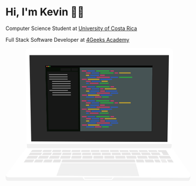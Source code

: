 # Hi, I'm Kevin 👋🏾

Computer Science Student at <a href="https://www.ucr.ac.cr/">University of Costa Rica</a>

Full Stack Software Developer at <a href="https://4geeksacademy.com/">4Geeks Academy</a>

<html>
    
<div class="mac-wrapper start">
<svg width="100%" height="100%" viewBox="0 0 321 230" version="1.1" xmlns="http://www.w3.org/2000/svg" xmlns:xlink="http://www.w3.org/1999/xlink" xml:space="preserve" style="fill-rule:evenodd;clip-rule:evenodd;stroke-linejoin:round;stroke-miterlimit:1.41421;">
    <g id="MacBook">
        <path id="Monitor" d="M43.492,0.054C43.492,0.054 33.882,-0.78 33.99,9.755C34.098,20.291 36.873,168.94 36.873,168.94C36.873,168.94 36.413,174.74 40.46,174.657C43.484,174.595 284.414,174.657 284.414,174.657C284.414,174.657 287.802,174.446 287.636,166.691C287.471,158.926 290.232,7.403 290.232,7.403C290.232,7.403 289.322,0.176 284.414,0.054C279.507,-0.068 43.492,0.054 43.492,0.054Z" style="fill:#fff;"/>
        <clipPath id="_clip1">
            <path d="M43.492,0.054C43.492,0.054 33.882,-0.78 33.99,9.755C34.098,20.291 36.873,168.94 36.873,168.94C36.873,168.94 36.413,174.74 40.46,174.657C43.484,174.595 284.414,174.657 284.414,174.657C284.414,174.657 287.802,174.446 287.636,166.691C287.471,158.926 290.232,7.403 290.232,7.403C290.232,7.403 289.322,0.176 284.414,0.054C279.507,-0.068 43.492,0.054 43.492,0.054Z"/>
        </clipPath>
        <g clip-path="url(#_clip1)">
            <path id="MonitorBottom" d="M37.045,166.247L287.37,166.247L296.521,176.423L29.994,176.423L32.912,167.858L37.045,166.247Z" style="fill:#f0f0f0;"/>
            <path id="Screen" d="M41.327,12.352L44.374,161.76L280.211,162.496L282.775,12.352L41.327,12.352Z" style="fill:#292929;"/>
        </g>
        <path id="Base" d="M0.148,221.598C0.133,220.574 0.83,219.636 0.83,219.636L33.989,175.534C35.497,173.386 39.911,173.514 39.911,173.514C39.911,173.514 279.422,173.479 284.325,173.514C289.228,173.549 290.232,175.939 290.232,175.939C290.232,175.939 315.123,211.433 319.185,217.682C320.328,219.442 320.103,221.711 320.1,222.9C319.997,228.085 317.079,229.881 317.079,229.881C317.079,229.881 6.437,229.948 3.992,229.881C1.546,229.814 0.988,228.339 0.348,226.959C-0.293,225.578 0.148,221.598 0.148,221.598L0.148,221.598Z" style="fill:#fff;"/>
        <clipPath id="_clip2">
            <path d="M0.148,221.598C0.133,220.574 0.83,219.636 0.83,219.636L33.989,175.534C35.497,173.386 39.911,173.514 39.911,173.514C39.911,173.514 279.422,173.479 284.325,173.514C289.228,173.549 290.232,175.939 290.232,175.939C290.232,175.939 315.123,211.433 319.185,217.682C320.328,219.442 320.103,221.711 320.1,222.9C319.997,228.085 317.079,229.881 317.079,229.881C317.079,229.881 6.437,229.948 3.992,229.881C1.546,229.814 0.988,228.339 0.348,226.959C-0.293,225.578 0.148,221.598 0.148,221.598L0.148,221.598Z"/>
        </clipPath>
        <g clip-path="url(#_clip2)">
            <g id="Keyboard">
                <path id="keyboard-space" d="M224.966,198.091L96.562,198.091L98.348,193.116L223.477,193.096L224.966,198.091Z" style="fill:#0d0000;fill-opacity:0.1;"/>
                <path id="keyboard49" d="M49.783,193.124L46.783,198.091L31.419,198.091L34.773,193.126L49.783,193.124Z" style="fill:#0d0000;fill-opacity:0.1;"/>
                <path id="keyboard48" d="M62.925,198.091L48.992,198.091L51.992,193.123L65.545,193.121L62.925,198.091Z" style="fill:#0d0000;fill-opacity:0.1;"/>
                <path id="keyboard47" d="M79.355,198.091L65.062,198.091L67.682,193.121L81.501,193.119L79.355,198.091Z" style="fill:#0d0000;fill-opacity:0.1;"/>
                <path id="keyboard46" d="M94.553,198.091L81.415,198.091L83.561,193.118L96.339,193.116L94.553,198.091Z" style="fill:#0d0000;fill-opacity:0.1;"/>
                <path id="keyboard45" d="M240.382,198.091L226.894,198.091L225.405,193.096L238.396,193.094L240.382,198.091Z" style="fill:#0d0000;fill-opacity:0.1;"/>
                <path id="keyboard44" d="M257.421,198.091L242.417,198.091L240.43,193.094L255.071,193.091L257.421,198.091Z" style="fill:#0d0000;fill-opacity:0.1;"/>
                <path id="keyboard43" d="M268.544,198.091L259.51,198.091L257.16,193.091L265.902,193.09L268.544,198.091Z" style="fill:#0d0000;fill-opacity:0.1;"/>
                <path id="keyboard42" d="M269.577,195.999L278.619,195.999L279.874,198.091L270.683,198.091L269.577,195.999Z" style="fill:#0d0000;fill-opacity:0.1;"/>
                <path id="keyboard41" d="M290.931,198.091L282.079,198.091L279.076,193.088L287.821,193.086L290.931,198.091Z" style="fill:#0d0000;fill-opacity:0.1;"/>
                <path id="keyboard40" d="M278.126,195.178L269.144,195.178L268.04,193.089L276.871,193.088L278.126,195.178Z" style="fill:#0d0000;fill-opacity:0.1;"/>
                <path id="keyboard39" d="M63.683,176.58L61.57,180.094L43.584,180.097L45.982,176.547L63.683,176.58Z" style="fill:#0d0000;fill-opacity:0.1;"/>
                <path id="keyboard38" d="M80.107,176.61L78.385,180.091L63.505,180.094L65.615,176.584L80.107,176.61Z" style="fill:#0d0000;fill-opacity:0.1;"/>
                <path id="keyboard37" d="M96.547,176.641L95.215,180.089L80.235,180.091L81.955,176.614L96.547,176.641Z" style="fill:#0d0000;fill-opacity:0.1;"/>
                <path id="keyboard36" d="M113.062,176.672L112.104,180.086L96.992,180.088L98.323,176.644L113.062,176.672Z" style="fill:#0d0000;fill-opacity:0.1;"/>
                <path id="keyboard35" d="M129.595,176.702L128.926,180.083L113.826,180.086L114.783,176.675L129.595,176.702Z" style="fill:#0d0000;fill-opacity:0.1;"/>
                <path id="keyboard34" d="M146.059,176.733L145.772,180.081L130.616,180.083L131.285,176.705L146.059,176.733Z" style="fill:#0d0000;fill-opacity:0.1;"/>
                <path id="keyboard33" d="M162.439,176.763L162.537,180.078L147.436,180.08L147.723,176.736L162.439,176.763Z" style="fill:#0d0000;fill-opacity:0.1;"/>
                <path id="keyboard32" d="M179.014,176.794L179.402,180.075L164.196,180.078L164.097,176.766L179.014,176.794Z" style="fill:#0d0000;fill-opacity:0.1;"/>
                <path id="keyboard31" d="M195.578,176.825L196.339,180.073L181.071,180.075L180.684,176.797L195.578,176.825Z" style="fill:#0d0000;fill-opacity:0.1;"/>
                <path id="keyboard30" d="M212.067,176.855L213.149,180.07L198.042,180.072L197.282,176.828L212.067,176.855Z" style="fill:#0d0000;fill-opacity:0.1;"/>
                <path id="keyboard29" d="M228.458,176.886L229.87,180.067L214.898,180.07L213.817,176.858L228.458,176.886Z" style="fill:#0d0000;fill-opacity:0.1;"/>
                <path id="keyboard28" d="M244.897,176.916L246.608,180.065L231.683,180.067L230.273,176.889L244.897,176.916Z" style="fill:#0d0000;fill-opacity:0.1;"/>
                <path id="keyboard27" d="M261.375,176.947L263.068,180.062L248.495,180.064L246.786,176.92L261.375,176.947Z" style="fill:#0d0000;fill-opacity:0.1;"/>
                <path id="keyboard26" d="M56.397,186.819L53.556,191.545L35.839,191.547L39.032,186.822L56.397,186.819Z" style="fill:#0d0000;fill-opacity:0.1;"/>
                <path id="keyboard25" d="M72.813,191.542L55.762,191.544L58.603,186.819L75.151,186.816L72.813,191.542Z" style="fill:#0d0000;fill-opacity:0.1;"/>
                <path id="keyboard24" d="M92.088,191.539L74.923,191.541L77.261,186.816L93.914,186.813L92.088,191.539Z" style="fill:#0d0000;fill-opacity:0.1;"/>
                <path id="keyboard23" d="M111.43,191.535L94.115,191.538L95.941,186.813L112.756,186.81L111.43,191.535Z" style="fill:#0d0000;fill-opacity:0.1;"/>
                <path id="keyboard22" d="M130.677,191.532L113.394,191.535L114.72,186.81L131.612,186.807L130.677,191.532Z" style="fill:#0d0000;fill-opacity:0.1;"/>
                <path id="keyboard21" d="M149.973,191.529L132.604,191.532L133.539,186.807L150.379,186.804L149.973,191.529Z" style="fill:#0d0000;fill-opacity:0.1;"/>
                <path id="keyboard20" d="M169.181,191.526L151.871,191.529L152.277,186.804L169.04,186.801L169.181,191.526Z" style="fill:#0d0000;fill-opacity:0.1;"/>
                <path id="keyboard19" d="M188.48,191.523L171.072,191.526L170.932,186.801L187.922,186.798L188.48,191.523Z" style="fill:#0d0000;fill-opacity:0.1;"/>
                <path id="keyboard18" d="M207.884,191.52L190.384,191.523L189.826,186.798L206.778,186.795L207.884,191.52Z" style="fill:#0d0000;fill-opacity:0.1;"/>
                <path id="keyboard17" d="M227.132,191.517L209.826,191.52L208.719,186.795L225.542,186.792L227.132,191.517Z" style="fill:#0d0000;fill-opacity:0.1;"/>
                <path id="keyboard16" d="M246.282,191.514L229.127,191.517L227.537,186.792L244.186,186.789L246.282,191.514Z" style="fill:#0d0000;fill-opacity:0.1;"/>
                <path id="keyboard15" d="M265.447,191.511L248.351,191.514L246.254,186.789L262.88,186.786L265.447,191.511Z" style="fill:#0d0000;fill-opacity:0.1;"/>
                <path id="keyboard14" d="M265.032,186.786L283.949,186.783L286.885,191.508L267.599,191.511L265.032,186.786Z" style="fill:#0d0000;fill-opacity:0.1;"/>
                <path id="keyboard13" d="M63.421,181.308L60.974,185.378L40.005,185.381L42.754,181.311L63.421,181.308Z" style="fill:#0d0000;fill-opacity:0.1;"/>
                <path id="keyboard12" d="M78.297,185.375L62.954,185.377L65.401,181.307L80.311,181.305L78.297,185.375Z" style="fill:#0d0000;fill-opacity:0.1;"/>
                <path id="keyboard11" d="M95.638,185.372L80.191,185.375L82.205,181.305L97.211,181.302L95.638,185.372Z" style="fill:#0d0000;fill-opacity:0.1;"/>
                <path id="keyboard10" d="M113.037,185.369L97.458,185.372L99.03,181.302L114.179,181.3L113.037,185.369Z" style="fill:#0d0000;fill-opacity:0.1;"/>
                <path id="keyboard9" d="M130.344,185.367L114.8,185.369L115.942,181.3L131.149,181.297L130.344,185.367Z" style="fill:#0d0000;fill-opacity:0.1;"/>
                <path id="keyboard8" d="M147.705,185.364L132.074,185.366L132.88,181.297L148.054,181.294L147.705,185.364Z" style="fill:#0d0000;fill-opacity:0.1;"/>
                <path id="keyboard7" d="M164.987,185.361L149.408,185.364L149.758,181.294L164.866,181.292L164.987,185.361Z" style="fill:#0d0000;fill-opacity:0.1;"/>
                <path id="keyboard6" d="M182.343,185.358L166.685,185.361L166.564,181.292L181.862,181.289L182.343,185.358Z" style="fill:#0d0000;fill-opacity:0.1;"/>
                <path id="keyboard5" d="M199.802,185.356L184.052,185.358L183.571,181.289L198.849,181.286L199.802,185.356Z" style="fill:#0d0000;fill-opacity:0.1;"/>
                <path id="keyboard4" d="M217.116,185.353L201.545,185.355L200.592,181.286L215.746,181.284L217.116,185.353Z" style="fill:#0d0000;fill-opacity:0.1;"/>
                <path id="keyboard3" d="M234.344,185.35L218.906,185.353L217.537,181.283L232.538,181.281L234.344,185.35Z" style="fill:#0d0000;fill-opacity:0.1;"/>
                <path id="keyboard2" d="M251.582,185.348L236.2,185.35L234.395,181.281L249.371,181.278L251.582,185.348Z" style="fill:#0d0000;fill-opacity:0.1;"/>
                <path id="keyboard1" d="M268.434,185.345L253.514,185.347L251.303,181.278L266.223,181.276L268.434,185.345Z" style="fill:#0d0000;fill-opacity:0.1;"/>
                <path id="keyboard-return" d="M270.064,180.07L264.955,180.062L263.264,176.95L277.847,176.977L279.763,180.06L279.755,180.06L283.054,185.343L272.992,185.358L270.064,180.07Z" style="fill:#0d0000;fill-opacity:0.1;"/>
            </g>
            <path id="Trackpad" d="M96.136,199.49L88.014,221.323L231.405,222L225.178,199.49L96.136,199.49Z" style="fill:#f0f0f0;"/>
            <path id="BaseFront" d="M320.12,220.574L326.048,224.74L323.687,235.617L0,235.617L-5.255,221.437L0.628,220.574C0.628,220.574 -1.201,223.94 8.606,224.039C18.414,224.138 133.47,224.039 133.47,224.039L136.171,228.295L184.19,228.295L187.105,224.039L313.932,224.74C317.877,224.854 320.241,223.706 320.12,220.574Z" style="fill:#f0f0f0;"/>
            <path id="Shadow" d="M135.535,224.21L137.498,226.92L183.378,226.92L185.338,224.21L135.535,224.21Z" style="fill:#f0f0f0;"/>
        </g>
        <g id="CodeEditorWindow">
            <clipPath id="_clip3">
                <path id="CodeEditor" d="M68.863,30.416L71.588,144.464L252.946,144.464L254.313,30.416L68.863,30.416Z"/>
            </clipPath>
            <g clip-path="url(#_clip3)">
                <g opacity="0.786239">
                    <path d="M68.863,30.416L71.588,144.464L252.946,144.464L254.313,30.416L68.863,30.416Z" style="fill:#506062;"/>
                    <clipPath id="_clip4">
                        <path d="M68.863,30.416L71.588,144.464L252.946,144.464L254.313,30.416L68.863,30.416Z"/>
                    </clipPath>
                    <g clip-path="url(#_clip4)">
                        <path id="Sidebar" d="M128.413,32.095L68.851,32.095L71.464,148.099L129.232,148.099L128.413,32.095Z" style="fill:#000901;"/>
                        <clipPath id="_clip5">
                            <path d="M128.413,32.095L68.851,32.095L71.464,148.099L129.232,148.099L128.413,32.095Z"/>
                        </clipPath>
                        <g clip-path="url(#_clip5)">
                            <path d="M125.215,40.952L72.205,40.952L74.395,141.052L125.999,141.052L125.215,40.952Z" style="fill:#131413;"/>
                            <clipPath id="_clip6">
                                <path d="M125.215,40.952L72.205,40.952L74.395,141.052L125.999,141.052L125.215,40.952Z"/>
                            </clipPath>
                            <g clip-path="url(#_clip6)">
                                <g>
                                    <path d="M106.976,45.439L74.979,45.439L75.011,46.88L107.009,46.88L106.976,45.439Z" style="fill:#9f9f9f;"/>
                                    <path d="M107.345,49.341L75.348,49.341L75.38,50.782L107.378,50.782L107.345,49.341Z" style="fill:#9f9f9f;"/>
                                    <path d="M107.374,53.243L75.377,53.243L75.409,54.684L107.407,54.684L107.374,53.243Z" style="fill:#9f9f9f;"/>
                                    <path d="M107.817,72.753L75.819,72.753L75.852,74.194L107.849,74.194L107.817,72.753Z" style="fill:#9f9f9f;"/>
                                    <path d="M112.482,57.145L80.485,57.145L80.518,58.586L112.515,58.586L112.482,57.145Z" style="fill:#9f9f9f;"/>
                                    <path d="M112.925,76.655L80.928,76.655L80.961,78.096L112.958,78.096L112.925,76.655Z" style="fill:#9f9f9f;"/>
                                    <path d="M112.571,61.047L80.574,61.047L80.606,62.488L112.604,62.488L112.571,61.047Z" style="fill:#9f9f9f;"/>
                                    <path d="M113.014,80.557L81.016,80.557L81.049,81.998L113.046,81.998L113.014,80.557Z" style="fill:#9f9f9f;"/>
                                    <path d="M112.678,68.851L80.681,68.851L80.713,70.292L112.711,70.292L112.678,68.851Z" style="fill:#9f9f9f;"/>
                                    <path d="M112.589,64.949L80.592,64.949L80.625,66.39L112.622,66.39L112.589,64.949Z" style="fill:#9f9f9f;"/>
                                </g>
                            </g>
                            <path d="M125.176,34.89L114.037,34.89L114.155,39.694L125.176,39.694L125.176,34.89Z" style="fill:#131413;"/>
                            <clipPath id="_clip7">
                                <path d="M125.176,34.89L114.037,34.89L114.155,39.694L125.176,39.694L125.176,34.89Z"/>
                            </clipPath>
                            <g clip-path="url(#_clip7)">
                                <g>
                                    <path d="M107.072,45.439L75.075,45.439L75.1,46.88L107.097,46.88L107.072,45.439Z" style="fill:#9f9f9f;"/>
                                    <path d="M107.42,49.341L75.423,49.341L75.448,50.782L107.445,50.782L107.42,49.341Z" style="fill:#9f9f9f;"/>
                                    <path d="M107.429,53.243L75.431,53.243L75.457,54.684L107.454,54.684L107.429,53.243Z" style="fill:#9f9f9f;"/>
                                    <path d="M107.769,72.753L75.772,72.753L75.797,74.194L107.795,74.194L107.769,72.753Z" style="fill:#9f9f9f;"/>
                                    <path d="M112.517,57.145L80.52,57.145L80.545,58.586L112.542,58.586L112.517,57.145Z" style="fill:#9f9f9f;"/>
                                    <path d="M112.857,76.655L80.86,76.655L80.885,78.096L112.883,78.096L112.857,76.655Z" style="fill:#9f9f9f;"/>
                                    <path d="M112.585,61.047L80.588,61.047L80.613,62.488L112.61,62.488L112.585,61.047Z" style="fill:#9f9f9f;"/>
                                    <path d="M112.925,80.557L80.928,80.557L80.953,81.998L112.951,81.998L112.925,80.557Z" style="fill:#9f9f9f;"/>
                                    <path d="M112.651,68.851L80.654,68.851L80.679,70.292L112.676,70.292L112.651,68.851Z" style="fill:#9f9f9f;"/>
                                    <path d="M112.583,64.949L80.586,64.949L80.611,66.39L112.608,66.39L112.583,64.949Z" style="fill:#9f9f9f;"/>
                                </g>
                            </g>
                            <path d="M112.724,34.89L95.081,34.89L95.183,39.694L112.834,39.694L112.724,34.89Z" style="fill:#131413;"/>
                            <clipPath id="_clip8">
                                <path d="M112.724,34.89L95.081,34.89L95.183,39.694L112.834,39.694L112.724,34.89Z"/>
                            </clipPath>
                            <g clip-path="url(#_clip8)">
                                <g>
                                    <path d="M84.048,45.439L33.368,45.439L33.408,46.88L84.088,46.88L84.048,45.439Z" style="fill:#9f9f9f;"/>
                                    <path d="M84.6,49.341L33.92,49.341L33.959,50.782L84.64,50.782L84.6,49.341Z" style="fill:#9f9f9f;"/>
                                    <path d="M84.614,53.243L33.933,53.243L33.973,54.684L84.654,54.684L84.614,53.243Z" style="fill:#9f9f9f;"/>
                                    <path d="M85.153,72.753L34.473,72.753L34.512,74.194L85.193,74.194L85.153,72.753Z" style="fill:#9f9f9f;"/>
                                    <path d="M92.673,57.145L41.992,57.145L42.032,58.586L92.713,58.586L92.673,57.145Z" style="fill:#9f9f9f;"/>
                                    <path d="M93.212,76.655L42.531,76.655L42.571,78.096L93.252,78.096L93.212,76.655Z" style="fill:#9f9f9f;"/>
                                    <path d="M92.781,61.047L42.1,61.047L42.14,62.488L92.82,62.488L92.781,61.047Z" style="fill:#9f9f9f;"/>
                                    <path d="M93.32,80.557L42.639,80.557L42.679,81.998L93.36,81.998L93.32,80.557Z" style="fill:#9f9f9f;"/>
                                    <path d="M92.885,68.851L42.205,68.851L42.245,70.292L92.925,70.292L92.885,68.851Z" style="fill:#9f9f9f;"/>
                                    <path d="M92.778,64.949L42.097,64.949L42.137,66.39L92.817,66.39L92.778,64.949Z" style="fill:#9f9f9f;"/>
                                </g>
                            </g>
                        </g>
                        <g id="Code">
                            <g id="codeline1">
                                <path d="M139.94,38.909L131.872,38.909L131.929,40.789L139.998,40.789L139.94,38.909Z" style="fill:#ed427f;"/>
                                <path d="M154.565,38.909L141.631,38.909L141.688,40.789L154.623,40.789L154.565,38.909Z" style="fill:#306aea;"/>
                                <path d="M179.583,38.909L156.71,38.909L156.768,40.789L179.64,40.789L179.583,38.909Z" style="fill:#2dcd47;"/>
                                <path d="M187.431,38.909L181.559,38.909L181.616,40.789L187.489,40.789L187.431,38.909Z" style="fill:#ed427f;"/>
                            </g>
                            <g id="codeline2">
                                <path d="M147.122,42.381L139.054,42.381L139.111,44.261L147.179,44.261L147.122,42.381Z" style="fill:#ed427f;"/>
                                <path d="M161.747,42.381L148.813,42.381L148.87,44.261L161.805,44.261L161.747,42.381Z" style="fill:#306aea;"/>
                                <path d="M186.764,42.381L163.892,42.381L163.95,44.261L186.822,44.261L186.764,42.381Z" style="fill:#2dcd47;"/>
                                <path d="M194.613,42.381L188.74,42.381L188.798,44.261L194.671,44.261L194.613,42.381Z" style="fill:#ed427f;"/>
                                <path d="M216.575,42.295L196.503,42.295L196.56,44.175L216.632,44.175L216.575,42.295Z" style="fill:#eac130;"/>
                            </g>
                            <g id="codeline3">
                                <path d="M171.63,46.363L163.561,46.363L163.619,48.243L171.687,48.243L171.63,46.363Z" style="fill:#ed427f;"/>
                                <path d="M161.789,46.363L146.313,46.363L146.371,48.243L161.846,48.243L161.789,46.363Z" style="fill:#306aea;"/>
                                <path d="M144.541,46.363L139.086,46.363L139.143,48.243L144.598,48.243L144.541,46.363Z" style="fill:#eac130;"/>
                            </g>
                            <g id="codeline4">
                                <path d="M180.314,49.835L157.404,49.835L157.461,51.715L180.371,51.715L180.314,49.835Z" style="fill:#ed427f;"/>
                                <path d="M194.608,49.835L181.673,49.835L181.73,51.715L194.665,51.715L194.608,49.835Z" style="fill:#306aea;"/>
                                <path d="M219.267,49.796L196.395,49.796L196.452,51.676L219.324,51.676L219.267,49.796Z" style="fill:#2dcd47;"/>
                                <path d="M156.143,49.835L141.745,49.835L141.803,51.715L156.2,51.715L156.143,49.835Z" style="fill:#306aea;"/>
                            </g>
                            <g id="codeline5">
                                <path d="M140.503,53.307L132.023,53.307L132.08,55.187L140.561,55.187L140.503,53.307Z" style="fill:#ed427f;"/>
                                <path d="M162.343,53.307L142.271,53.307L142.328,55.187L162.4,55.187L162.343,53.307Z" style="fill:#eac130;"/>
                                <path d="M184.183,53.307L164.111,53.307L164.168,55.187L184.24,55.187L184.183,53.307Z" style="fill:#306aea;"/>
                            </g>
                            <g id="codeline6">
                                <path d="M147.263,56.779L139.195,56.779L139.252,58.659L147.321,58.659L147.263,56.779Z" style="fill:#ed427f;"/>
                                <path d="M164.439,56.779L148.963,56.779L149.021,58.659L164.497,58.659L164.439,56.779Z" style="fill:#306aea;"/>
                                <path d="M176.742,56.664L166.138,56.664L166.195,58.545L176.799,58.545L176.742,56.664Z" style="fill:#eac130;"/>
                            </g>
                            <g id="codeline7">
                                <path d="M160.927,60.25L145.654,60.25L145.712,62.13L160.984,62.13L160.927,60.25Z" style="fill:#ed427f;"/>
                                <path d="M143.967,60.25L139.231,60.25L139.289,62.13L144.025,62.13L143.967,60.25Z" style="fill:#306aea;"/>
                                <path d="M178.368,60.136L162.613,60.136L162.67,62.016L178.425,62.016L178.368,60.136Z" style="fill:#2dcd47;"/>
                            </g>
                            <g id="codeline8">
                                <path d="M140.227,66.313L132.159,66.313L132.216,68.193L140.285,68.193L140.227,66.313Z" style="fill:#ed427f;"/>
                                <path d="M154.852,66.313L141.918,66.313L141.975,68.193L154.91,68.193L154.852,66.313Z" style="fill:#306aea;"/>
                                <path d="M179.87,66.313L156.997,66.313L157.055,68.193L179.927,68.193L179.87,66.313Z" style="fill:#2dcd47;"/>
                                <path d="M187.718,66.313L181.846,66.313L181.903,68.193L187.776,68.193L187.718,66.313Z" style="fill:#ed427f;"/>
                            </g>
                            <g id="codeline9">
                                <path d="M147.409,69.785L139.341,69.785L139.398,71.665L147.466,71.665L147.409,69.785Z" style="fill:#ed427f;"/>
                                <path d="M162.034,69.785L149.099,69.785L149.157,71.665L162.092,71.665L162.034,69.785Z" style="fill:#306aea;"/>
                                <path d="M169.598,69.785L163.725,69.785L163.782,71.665L169.655,71.665L169.598,69.785Z" style="fill:#ed427f;"/>
                                <path d="M191.559,69.699L171.487,69.699L171.545,71.579L191.617,71.579L191.559,69.699Z" style="fill:#eac130;"/>
                            </g>
                            <g id="codeline10">
                                <path d="M171.917,73.767L163.848,73.767L163.906,75.647L171.974,75.647L171.917,73.767Z" style="fill:#ed427f;"/>
                                <path d="M162.076,73.767L146.6,73.767L146.658,75.647L162.133,75.647L162.076,73.767Z" style="fill:#306aea;"/>
                                <path d="M144.828,73.767L139.373,73.767L139.43,75.647L144.885,75.647L144.828,73.767Z" style="fill:#eac130;"/>
                                <path d="M193.13,73.767L173.058,73.767L173.115,75.647L193.187,75.647L193.13,73.767Z" style="fill:#306aea;"/>
                            </g>
                            <g id="codeline11">
                                <path d="M180.601,77.239L157.691,77.239L157.748,79.119L180.658,79.119L180.601,77.239Z" style="fill:#ed427f;"/>
                                <path d="M194.895,77.239L181.96,77.239L182.017,79.119L194.952,79.119L194.895,77.239Z" style="fill:#306aea;"/>
                                <path d="M156.43,77.239L142.032,77.239L142.09,79.119L156.487,79.119L156.43,77.239Z" style="fill:#306aea;"/>
                            </g>
                            <g id="codeline12">
                                <path d="M140.79,80.711L132.31,80.711L132.367,82.591L140.848,82.591L140.79,80.711Z" style="fill:#ed427f;"/>
                                <path d="M162.63,80.711L142.558,80.711L142.615,82.591L162.687,82.591L162.63,80.711Z" style="fill:#eac130;"/>
                                <path d="M184.47,80.711L164.398,80.711L164.455,82.591L184.527,82.591L184.47,80.711Z" style="fill:#306aea;"/>
                            </g>
                            <g id="codeline13">
                                <path d="M165.832,83.932L154.561,83.932L154.608,85.812L165.879,85.812L165.832,83.932Z" style="fill:#ed427f;"/>
                                <path d="M153.403,83.932L139.479,83.932L139.537,85.812L153.461,85.812L153.403,83.932Z" style="fill:#306aea;"/>
                                <path d="M178.606,83.932L166.979,83.932L167.027,85.812L178.654,85.812L178.606,83.932Z" style="fill:#2dcd47;"/>
                            </g>
                            <g id="codeline14">
                                <path d="M139.94,90.638L131.872,90.638L131.929,92.518L139.998,92.518L139.94,90.638Z" style="fill:#ed427f;"/>
                                <path d="M154.565,90.638L141.631,90.638L141.688,92.518L154.623,92.518L154.565,90.638Z" style="fill:#306aea;"/>
                                <path d="M179.583,90.638L156.71,90.638L156.768,92.518L179.64,92.518L179.583,90.638Z" style="fill:#2dcd47;"/>
                                <path d="M187.431,90.638L181.559,90.638L181.616,92.518L187.489,92.518L187.431,90.638Z" style="fill:#ed427f;"/>
                            </g>
                            <g id="codeline15">
                                <path d="M147.122,94.11L139.054,94.11L139.111,95.99L147.179,95.99L147.122,94.11Z" style="fill:#ed427f;"/>
                                <path d="M161.747,94.11L148.813,94.11L148.87,95.99L161.805,95.99L161.747,94.11Z" style="fill:#306aea;"/>
                                <path d="M186.764,94.11L163.892,94.11L163.95,95.99L186.822,95.99L186.764,94.11Z" style="fill:#2dcd47;"/>
                                <path d="M194.613,94.11L188.74,94.11L188.798,95.99L194.671,95.99L194.613,94.11Z" style="fill:#ed427f;"/>
                                <path d="M216.575,94.024L196.503,94.024L196.56,95.904L216.632,95.904L216.575,94.024Z" style="fill:#eac130;"/>
                            </g>
                            <g id="codeline16">
                                <path d="M171.63,98.092L163.561,98.092L163.619,99.972L171.687,99.972L171.63,98.092Z" style="fill:#ed427f;"/>
                                <path d="M161.789,98.092L146.313,98.092L146.371,99.972L161.846,99.972L161.789,98.092Z" style="fill:#306aea;"/>
                                <path d="M144.541,98.092L139.086,98.092L139.143,99.972L144.598,99.972L144.541,98.092Z" style="fill:#eac130;"/>
                            </g>
                            <g id="codeline17">
                                <path d="M180.314,101.564L157.404,101.564L157.461,103.444L180.371,103.444L180.314,101.564Z" style="fill:#ed427f;"/>
                                <path d="M194.608,101.564L181.673,101.564L181.73,103.444L194.665,103.444L194.608,101.564Z" style="fill:#306aea;"/>
                                <path d="M156.143,101.564L141.745,101.564L141.803,103.444L156.2,103.444L156.143,101.564Z" style="fill:#306aea;"/>
                            </g>
                            <g id="codeline18">
                                <path d="M140.503,105.036L132.023,105.036L132.08,106.916L140.561,106.916L140.503,105.036Z" style="fill:#ed427f;"/>
                                <path d="M162.343,105.036L142.271,105.036L142.328,106.916L162.4,106.916L162.343,105.036Z" style="fill:#eac130;"/>
                                <path d="M184.183,105.036L164.111,105.036L164.168,106.916L184.24,106.916L184.183,105.036Z" style="fill:#306aea;"/>
                            </g>
                            <g id="codeline19">
                                <path d="M147.263,108.508L139.195,108.508L139.252,110.388L147.321,110.388L147.263,108.508Z" style="fill:#ed427f;"/>
                                <path d="M164.439,108.508L148.963,108.508L149.021,110.388L164.497,110.388L164.439,108.508Z" style="fill:#306aea;"/>
                                <path d="M176.742,108.394L166.138,108.394L166.195,110.274L176.799,110.274L176.742,108.394Z" style="fill:#eac130;"/>
                            </g>
                            <g id="codeline20">
                                <path d="M160.927,111.979L145.654,111.979L145.712,113.86L160.984,113.86L160.927,111.979Z" style="fill:#ed427f;"/>
                                <path d="M143.967,111.979L139.231,111.979L139.289,113.86L144.025,113.86L143.967,111.979Z" style="fill:#306aea;"/>
                                <path d="M178.368,111.865L162.613,111.865L162.67,113.745L178.425,113.745L178.368,111.865Z" style="fill:#2dcd47;"/>
                            </g>
                            <g id="codeline21">
                                <path d="M140.227,118.042L132.159,118.042L132.216,119.922L140.285,119.922L140.227,118.042Z" style="fill:#ed427f;"/>
                                <path d="M154.852,118.042L141.918,118.042L141.975,119.922L154.91,119.922L154.852,118.042Z" style="fill:#306aea;"/>
                                <path d="M179.87,118.042L156.997,118.042L157.055,119.922L179.927,119.922L179.87,118.042Z" style="fill:#2dcd47;"/>
                                <path d="M187.718,118.042L181.846,118.042L181.903,119.922L187.776,119.922L187.718,118.042Z" style="fill:#ed427f;"/>
                            </g>
                            <g id="codeline22">
                                <path d="M147.409,121.514L139.341,121.514L139.398,123.394L147.466,123.394L147.409,121.514Z" style="fill:#ed427f;"/>
                                <path d="M162.034,121.514L149.099,121.514L149.157,123.394L162.092,123.394L162.034,121.514Z" style="fill:#306aea;"/>
                                <path d="M169.598,121.514L163.725,121.514L163.782,123.394L169.655,123.394L169.598,121.514Z" style="fill:#ed427f;"/>
                                <path d="M191.559,121.428L171.487,121.428L171.545,123.308L191.617,123.308L191.559,121.428Z" style="fill:#eac130;"/>
                            </g>
                            <g id="codeline23">
                                <path d="M171.917,125.496L163.848,125.496L163.906,127.376L171.974,127.376L171.917,125.496Z" style="fill:#ed427f;"/>
                                <path d="M162.076,125.496L146.6,125.496L146.658,127.376L162.133,127.376L162.076,125.496Z" style="fill:#306aea;"/>
                                <path d="M144.828,125.496L139.373,125.496L139.43,127.376L144.885,127.376L144.828,125.496Z" style="fill:#eac130;"/>
                                <path d="M193.13,125.496L173.058,125.496L173.115,127.376L193.187,127.376L193.13,125.496Z" style="fill:#306aea;"/>
                            </g>
                            <g id="codeline24">
                                <path d="M180.601,128.968L157.691,128.968L157.748,130.848L180.658,130.848L180.601,128.968Z" style="fill:#ed427f;"/>
                                <path d="M194.895,128.968L181.96,128.968L182.017,130.848L194.952,130.848L194.895,128.968Z" style="fill:#306aea;"/>
                                <path d="M156.43,128.968L142.032,128.968L142.09,130.848L156.487,130.848L156.43,128.968Z" style="fill:#306aea;"/>
                            </g>
                            <g id="codeline25">
                                <path d="M140.79,132.44L132.31,132.44L132.367,134.32L140.848,134.32L140.79,132.44Z" style="fill:#ed427f;"/>
                                <path d="M162.63,132.44L142.558,132.44L142.615,134.32L162.687,134.32L162.63,132.44Z" style="fill:#eac130;"/>
                                <path d="M184.47,132.44L164.398,132.44L164.455,134.32L184.527,134.32L184.47,132.44Z" style="fill:#306aea;"/>
                            </g>
                            <g id="codeline26">
                                <path d="M165.832,135.661L154.561,135.661L154.608,137.541L165.879,137.541L165.832,135.661Z" style="fill:#ed427f;"/>
                                <path d="M153.403,135.661L139.479,135.661L139.537,137.541L153.461,137.541L153.403,135.661Z" style="fill:#306aea;"/>
                                <path d="M178.606,135.661L166.979,135.661L167.027,137.541L178.654,137.541L178.606,135.661Z" style="fill:#2dcd47;"/>
                            </g>
                        </g>
                        <g id="AppBar">
                            <path d="M254.159,30.416L254.107,33.773L56.763,33.773L56.679,30.416"/>
                            <circle cx="71.395" cy="32.052" r="0.935" style="fill:#ff6059;"/>
                            <circle cx="73.93" cy="32.052" r="0.935" style="fill:#ffc02f;"/>
                            <circle cx="76.465" cy="32.052" r="0.935" style="fill:#28ca42;"/>
                        </g>
                    </g>
                </g>
            </g>
            <path id="CodeEditor1" d="M253.144,144.664L71.392,144.664L68.658,30.216L254.516,30.216L253.144,144.664ZM68.863,30.416L71.588,144.464L252.946,144.464L254.313,30.416L68.863,30.416Z" style="fill-opacity:0.786239;"/>
        </g>
    </g>
</svg>
</div>
</html>


<!--
**KevinJPC/KevinJPC** is a ✨ _special_ ✨ repository because its `README.md` (this file) appears on your GitHub profile.

Here are some ideas to get you started:

- 🔭 I’m currently working on ...
- 🌱 I’m currently learning ...
- 👯 I’m looking to collaborate on ...
- 🤔 I’m looking for help with ...
- 💬 Ask me about ...
- 📫 How to reach me: ...
- 😄 Pronouns: ...
- ⚡ Fun fact: ...
-->

